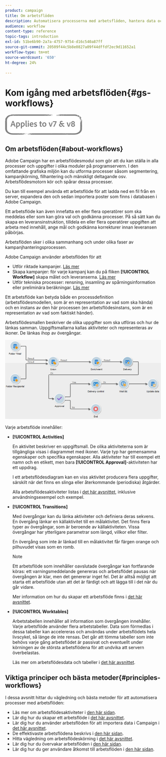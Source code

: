 ```yaml
---
product: campaign
title: Om arbetsflöden
description: Automatisera processerna med arbetsflöden, hantera data och målgrupper, skicka meddelanden med mera.
audience: workflow
content-type: reference
topic-tags: introduction
exl-id: 51be6b90-2a7a-4757-9754-d16c540a87ff
source-git-commit: 20509f44c5b8e0827a09f44dffdf2ec9d11652a1
workflow-type: tm+mt
source-wordcount: '650'
ht-degree: 24%

---
```


# Kom igång med arbetsflöden{#gs-workflows}

![](../../assets/common.svg)

## Om arbetsflöden{#about-workflows}

Adobe Campaign har en arbetsflödesmodul som gör att du kan ställa in alla processer och uppgifter i olika moduler på programservern. I den omfattande grafiska miljön kan du utforma processer såsom segmentering, kampanjkörning, filhantering och mänskligt deltagande osv. Arbetsflödesmotorn kör och spårar dessa processer.

Du kan till exempel använda ett arbetsflöde för att ladda ned en fil från en server, expandera den och sedan importera poster som finns i databasen i Adobe Campaign.

Ett arbetsflöde kan även innefatta en eller flera operatörer som ska meddelas eller som kan göra val och godkänna processer. På så sätt kan du skapa en leveransinstruktion, tilldela en eller flera operatörer uppgiften att arbeta med innehåll, ange mål och godkänna korrekturer innan leveransen påbörjas.

Arbetsflöden sker i olika sammanhang och under olika faser av kampanjhanteringsprocessen.

Adobe Campaign använder arbetsflöden för att

* Utför riktade kampanjer. [Läs mer](building-a-workflow.md#implementation-steps-)
* Skapa kampanjer: för varje kampanj kan du på fliken **[!UICONTROL Workflow]** skapa målet och leveranserna. [Läs mer](building-a-workflow.md#campaign-workflows)
* Utför tekniska processer: rensning, insamling av spårningsinformation eller preliminära beräkningar. [Läs mer](building-a-workflow.md#technical-workflows)

Ett arbetsflöde kan betyda både en processdefinition (arbetsflödesmodellen, som är en representation av vad som ska hända) och en instans av den här processen (en arbetsflödesinstans, som är en representation av vad som faktiskt händer).

Arbetsflödesmallen beskriver de olika uppgifter som ska utföras och hur de länkas samman. Uppgiftsmallarna kallas aktiviteter och representeras av ikoner. De länkas ihop av övergångar.

![](assets/example1.png)

Varje arbetsflöde innehåller:

* **[!UICONTROL Activities]**

   En aktivitet beskriver en uppgiftsmall. De olika aktiviteterna som är tillgängliga visas i diagrammet med ikoner. Varje typ har gemensamma egenskaper och specifika egenskaper. Alla aktiviteter har till exempel ett namn och en etikett, men bara **[!UICONTROL Approval]**-aktiviteten har ett uppdrag.

   I ett arbetsflödesdiagram kan en viss aktivitet producera flera uppgifter, särskilt när det finns en slinga eller återkommande (periodiska) åtgärder.

   Alla arbetsflödesaktiviteter listas i [det här avsnittet](about-activities.md), inklusive användningsexempel och exempel.

* **[!UICONTROL Transitions]**

   Med övergångar kan du länka aktiviteter och definiera deras sekvens. En övergång länkar en källaktivitet till en målaktivitet. Det finns flera typer av övergångar, som är beroende av källaktiviteten. Vissa övergångar har ytterligare parametrar som längd, villkor eller filter.

   En övergång som inte är länkad till en målaktivitet får färgen orange och pilhuvudet visas som en romb.

   >[!NOTE]
   >
   >Ett arbetsflöde som innehåller oavslutade övergångar kan fortfarande köras: ett varningsmeddelande genereras och arbetsflödet pausas när övergången är klar, men det genererar inget fel. Det är alltså möjligt att starta ett arbetsflöde utan att det är färdigt och att lägga till i det när du går vidare.

   Mer information om hur du skapar ett arbetsflöde finns i [det här avsnittet](building-a-workflow.md).

* **[!UICONTROL Worktables]**

   Arbetstabellen innehåller all information som övergången innehåller. Varje arbetsflöde använder flera arbetstabeller. Data som förmedlas i dessa tabeller kan accelereras och användas under arbetsflödets hela livscykel, så länge de inte rensas. Det går att tömma tabeller som inte behövs varje gång arbetsflödet är passivat och eventuellt under körningen av de största arbetsflödena för att undvika att servern överbelastas.

   Läs mer om arbetsflödesdata och tabeller i [det här avsnittet](how-to-use-workflow-data.md).

## Viktiga principer och bästa metoder{#principles-workflows}

I dessa avsnitt hittar du vägledning och bästa metoder för att automatisera processer med arbetsflöden:

* Läs mer om arbetsflödesaktiviteter i [den här sidan](how-to-use-workflow-data.md).
* Lär dig hur du skapar ett arbetsflöde i [det här avsnittet](building-a-workflow.md).
* Lär dig hur du använder arbetsflöden för att importera data i Campaign i [det här avsnittet](../../platform/using/import-export-workflows.md).
* De effektivaste arbetsflödena beskrivs i [den här sidan](workflow-best-practices.md).
* Hitta vägledning om arbetsflödeskörning i [det här avsnittet](starting-a-workflow.md).
* Lär dig hur du övervakar arbetsflöden i [den här sidan](monitoring-workflow-execution.md).
* Lär dig hur du ger användare åtkomst till arbetsflöden i [den här sidan](managing-rights.md).
